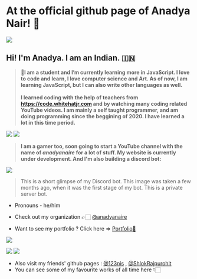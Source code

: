 # At the official github page of Anadya Nair! 🌈
<img src = "https://github.com/AnadyaNair/AnadyaNair/blob/main/github-profile-banner.jpg">

## Hi! I'm Anadya. I am an Indian. 🇮🇳 <br>
> **🌱I am a student and I’m currently learning more in JavaScript.
> I love to code and learn, I love computer science and Art. As of now, I am learning JavaScript, but I can also write other languages as well. 
<br> <br>
> I learned coding with the help of teachers from **https://code.whitehatjr.com** and by watching many coding related YouTube videos.
> I am mainly a self taught programmer, and am doing programming since the beggining of 2020. I have learned a lot in this time period.**

<img src = "https://media1.tenor.com/images/0bb0606644e55d493f17ebb492d674b9/tenor.gif?itemid=7382821" >  <img src = "https://media1.tenor.com/images/506c6ea099f48176a1e416c93927df2c/tenor.gif?itemid=16372142" >

> **I am a gamer too, soon going to start a YouTube channel with the name of *anadyanaire* for a lot of stuff. My website is currently under development. And I'm also building a discord bot:**
<img src = "https://cdn.discordapp.com/attachments/751674561321369723/775614317218889738/Screenshot_2020-11-10_122348.jpg">

> This is a short glimpse of my Discord bot. This image was taken a few months ago, when it was the first stage of my bot. This is a private server bot.

* Pronouns - he/him

 * Check out my organization 👉🏻 [@anadyanaire](https://github.com/anadyanaire)

 * Want to see my portfolio ? Click here => [Portfolio🎉](https://anadyanair.whjr.site)

<img src = "https://github-readme-stats.vercel.app/api?username=AnadyaNair&&show_icons=true&title_color=ffffff&icon_color=bb2acf&text_color=daf7dc&bg_color=151515">

<img src = "https://img.shields.io/github/followers/AnadyaNair?style=social"> <img src = "https://img.shields.io/badge/Official%20Anadya%20Nair%20github%20page-%E2%9C%94-green">

* Also visit my friends' github pages : [@123nis](https://github.com/123nis) , [@ShlokRajpurohit](https://github.com/ShlokRajpurohit)
* You can see some of my favourite works of all time here 👇🏻
<!--
**AnadyaNair/AnadyaNair** is a ✨ _special_ ✨ repository because its `README.md` (this file) appears on your GitHub profile.
